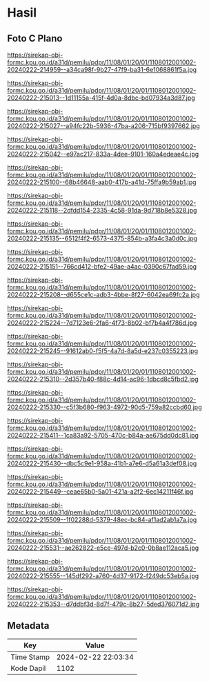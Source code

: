 # Hasil

## Foto C Plano

https://sirekap-obj-formc.kpu.go.id/a31d/pemilu/pdpr/11/08/01/20/01/1108012001002-20240222-214959--a34ca98f-9b27-47f9-ba31-6e1068861f5a.jpg

https://sirekap-obj-formc.kpu.go.id/a31d/pemilu/pdpr/11/08/01/20/01/1108012001002-20240222-215013--1d11155a-415f-4d0a-8dbc-bd07934a3d87.jpg

https://sirekap-obj-formc.kpu.go.id/a31d/pemilu/pdpr/11/08/01/20/01/1108012001002-20240222-215027--a94fc22b-5936-47ba-a206-715bf9397662.jpg

https://sirekap-obj-formc.kpu.go.id/a31d/pemilu/pdpr/11/08/01/20/01/1108012001002-20240222-215042--e97ac217-833a-4dee-9101-160a4edeae4c.jpg

https://sirekap-obj-formc.kpu.go.id/a31d/pemilu/pdpr/11/08/01/20/01/1108012001002-20240222-215100--68b46648-aab0-417b-a41d-75ffa9b59ab1.jpg

https://sirekap-obj-formc.kpu.go.id/a31d/pemilu/pdpr/11/08/01/20/01/1108012001002-20240222-215118--2dfdd154-2335-4c58-91da-9d718b8e5328.jpg

https://sirekap-obj-formc.kpu.go.id/a31d/pemilu/pdpr/11/08/01/20/01/1108012001002-20240222-215135--6512f4f2-6573-4375-854b-a3fa4c3a0d0c.jpg

https://sirekap-obj-formc.kpu.go.id/a31d/pemilu/pdpr/11/08/01/20/01/1108012001002-20240222-215151--766cd412-bfe2-49ae-a4ac-0390c67fad59.jpg

https://sirekap-obj-formc.kpu.go.id/a31d/pemilu/pdpr/11/08/01/20/01/1108012001002-20240222-215208--d655ce1c-adb3-4bbe-8f27-6042ea69fc2a.jpg

https://sirekap-obj-formc.kpu.go.id/a31d/pemilu/pdpr/11/08/01/20/01/1108012001002-20240222-215224--7d7123e6-2fa6-4f73-8b02-bf7b4a4f786d.jpg

https://sirekap-obj-formc.kpu.go.id/a31d/pemilu/pdpr/11/08/01/20/01/1108012001002-20240222-215245--91612ab0-f5f5-4a7d-8a5d-e237c0355223.jpg

https://sirekap-obj-formc.kpu.go.id/a31d/pemilu/pdpr/11/08/01/20/01/1108012001002-20240222-215310--2d357b40-f88c-4d14-ac96-1dbcd8c5fbd2.jpg

https://sirekap-obj-formc.kpu.go.id/a31d/pemilu/pdpr/11/08/01/20/01/1108012001002-20240222-215330--c5f3b680-f963-4972-90d5-759a82ccbd60.jpg

https://sirekap-obj-formc.kpu.go.id/a31d/pemilu/pdpr/11/08/01/20/01/1108012001002-20240222-215411--1ca83a92-5705-470c-b84a-ae675dd0dc81.jpg

https://sirekap-obj-formc.kpu.go.id/a31d/pemilu/pdpr/11/08/01/20/01/1108012001002-20240222-215430--dbc5c9e1-958a-41b1-a7e6-d5a61a3def08.jpg

https://sirekap-obj-formc.kpu.go.id/a31d/pemilu/pdpr/11/08/01/20/01/1108012001002-20240222-215449--ceae65b0-5a01-421a-a2f2-6ec14211f46f.jpg

https://sirekap-obj-formc.kpu.go.id/a31d/pemilu/pdpr/11/08/01/20/01/1108012001002-20240222-215509--1f02288d-5379-48ec-bc84-af1ad2ab1a7a.jpg

https://sirekap-obj-formc.kpu.go.id/a31d/pemilu/pdpr/11/08/01/20/01/1108012001002-20240222-215531--ae262822-e5ce-497d-b2c0-0b8ae112aca5.jpg

https://sirekap-obj-formc.kpu.go.id/a31d/pemilu/pdpr/11/08/01/20/01/1108012001002-20240222-215555--145df292-a760-4d37-9172-f249dc53eb5a.jpg

https://sirekap-obj-formc.kpu.go.id/a31d/pemilu/pdpr/11/08/01/20/01/1108012001002-20240222-215353--d7ddbf3d-8d7f-479c-8b27-5ded376071d2.jpg


## Metadata

| Key        | Value               |
| ---------- | ------------------- |
| Time Stamp | 2024-02-22 22:03:34 |
| Kode Dapil | 1102                |



